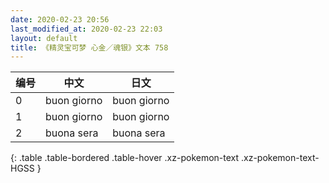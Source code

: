 ```yaml
---
date: 2020-02-23 20:56
last_modified_at: 2020-02-23 22:03
layout: default
title: 《精灵宝可梦 心金／魂银》文本 758
---
```

| 编号 | 中文 | 日文 |
| ---- | ---- | ---- |
| 0 | buon giorno | buon giorno |
| 1 | buon giorno | buon giorno |
| 2 | buona sera | buona sera |
{: .table .table-bordered .table-hover .xz-pokemon-text .xz-pokemon-text-HGSS }